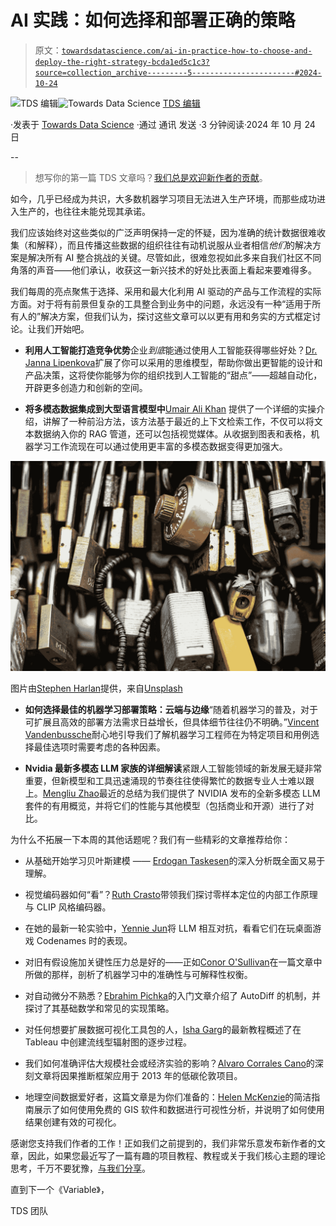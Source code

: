 # AI 实践：如何选择和部署正确的策略

> 原文：[`towardsdatascience.com/ai-in-practice-how-to-choose-and-deploy-the-right-strategy-bcda1ed5c1c3?source=collection_archive---------5-----------------------#2024-10-24`](https://towardsdatascience.com/ai-in-practice-how-to-choose-and-deploy-the-right-strategy-bcda1ed5c1c3?source=collection_archive---------5-----------------------#2024-10-24)

[](https://towardsdatascience.medium.com/?source=post_page---byline--bcda1ed5c1c3--------------------------------)![TDS 编辑](https://towardsdatascience.medium.com/?source=post_page---byline--bcda1ed5c1c3--------------------------------)[](https://towardsdatascience.com/?source=post_page---byline--bcda1ed5c1c3--------------------------------)![Towards Data Science](https://towardsdatascience.com/?source=post_page---byline--bcda1ed5c1c3--------------------------------) [TDS 编辑](https://towardsdatascience.medium.com/?source=post_page---byline--bcda1ed5c1c3--------------------------------)

·发表于 [Towards Data Science](https://towardsdatascience.com/?source=post_page---byline--bcda1ed5c1c3--------------------------------) ·通过 通讯 发送 ·3 分钟阅读·2024 年 10 月 24 日

--

> 想写你的第一篇 TDS 文章吗？[我们总是欢迎新作者的贡献](http://bit.ly/write-for-tds)。

如今，几乎已经成为共识，大多数机器学习项目无法进入生产环境，而那些成功进入生产的，也往往未能兑现其承诺。

我们应该始终对这些类似的广泛声明保持一定的怀疑，因为准确的统计数据很难收集（和解释），而且传播这些数据的组织往往有动机说服从业者相信*他们*的解决方案是解决所有 AI 整合挑战的关键。尽管如此，很难忽视如此多来自我们社区不同角落的声音——他们承认，收获这一新兴技术的好处比表面上看起来要难得多。

我们每周的亮点聚焦于选择、采用和最大化利用 AI 驱动的产品与工作流程的实际方面。对于将有前景但复杂的工具整合到业务中的问题，永远没有一种“适用于所有人的”解决方案，但我们认为，探讨这些文章可以以更有用和务实的方式框定讨论。让我们开始吧。

+   **利用人工智能打造竞争优势**企业*到底*能通过使用人工智能获得哪些好处？[Dr. Janna Lipenkova](https://medium.com/u/f215f8e427a2?source=post_page---user_mention--bcda1ed5c1c3--------------------------------)扩展了你可以采用的思维模型，帮助你做出更智能的设计和产品决策，这将使你能够为你的组织找到人工智能的“甜点”——超越自动化，开辟更多创造力和创新的空间。

+   **将多模态数据集成到大型语言模型中**[Umair Ali Khan](https://medium.com/u/5ab614522a5a?source=post_page---user_mention--bcda1ed5c1c3--------------------------------) 提供了一个详细的实操介绍，讲解了一种前沿方法，该方法基于最近的上下文检索工作，不仅可以将文本数据纳入你的 RAG 管道，还可以包括视觉媒体。从收据到图表和表格，机器学习工作流现在可以通过使用更丰富的多模态数据变得更加强大。

![](img/b01a71e310dd158ef81742a00e8a48ad.png)

图片由[Stephen Harlan](https://unsplash.com/@gogostevie?utm_source=medium&utm_medium=referral)提供，来自[Unsplash](https://unsplash.com/?utm_source=medium&utm_medium=referral)

+   **如何选择最佳的机器学习部署策略：云端与边缘**“随着机器学习的普及，对于可扩展且高效的部署方法需求日益增长，但具体细节往往仍不明确。”[Vincent Vandenbussche](https://medium.com/u/6c53f1364ba9?source=post_page---user_mention--bcda1ed5c1c3--------------------------------)耐心地引导我们了解机器学习工程师在为特定项目和用例选择最佳选项时需要考虑的各种因素。

+   **Nvidia 最新多模态 LLM 家族的详细解读**紧跟人工智能领域的新发展无疑非常重要，但新模型和工具迅速涌现的节奏往往使得繁忙的数据专业人士难以跟上。[Mengliu Zhao](https://medium.com/u/6db175d93233?source=post_page---user_mention--bcda1ed5c1c3--------------------------------)最近的总结为我们提供了 NVIDIA 发布的全新多模态 LLM 套件的有用概览，并将它们的性能与其他模型（包括商业和开源）进行了对比。

为什么不拓展一下本周的其他话题呢？我们有一些精彩的文章推荐给你：

+   从基础开始学习贝叶斯建模 —— [Erdogan Taskesen](https://medium.com/u/4e636e2ef813?source=post_page---user_mention--bcda1ed5c1c3--------------------------------)的深入分析既全面又易于理解。

+   视觉编码器如何“看”？[Ruth Crasto](https://medium.com/u/f11d5eb7e93d?source=post_page---user_mention--bcda1ed5c1c3--------------------------------)带领我们探讨零样本定位的内部工作原理与 CLIP 风格编码器。

+   在她的最新一轮实验中，[Yennie Jun](https://medium.com/u/12ca1ab81192?source=post_page---user_mention--bcda1ed5c1c3--------------------------------)将 LLM 相互对抗，看看它们在玩桌面游戏 Codenames 时的表现。

+   对旧有假设施加关键性压力总是好的——正如[Conor O'Sullivan](https://medium.com/u/4ae48256fb37?source=post_page---user_mention--bcda1ed5c1c3--------------------------------)在一篇文章中所做的那样，剖析了机器学习中的准确性与可解释性权衡。

+   对自动微分不熟悉？[Ebrahim Pichka](https://medium.com/u/cf08d1e97a71?source=post_page---user_mention--bcda1ed5c1c3--------------------------------)的入门文章介绍了 AutoDiff 的机制，并探讨了其基础数学和常见的实现策略。

+   对任何想要扩展数据可视化工具包的人，[Isha Garg](https://medium.com/u/48cdabd739e9?source=post_page---user_mention--bcda1ed5c1c3--------------------------------)的最新教程概述了在 Tableau 中创建流线型辐射图的逐步过程。

+   我们如何准确评估大规模社会或经济实验的影响？[Alvaro Corrales Cano](https://medium.com/u/639157103f84?source=post_page---user_mention--bcda1ed5c1c3--------------------------------)的深刻文章将因果推断框架应用于 2013 年的低碳伦敦项目。

+   地理空间数据爱好者，这篇文章是为你们准备的：[Helen McKenzie](https://medium.com/u/1701772dbb74?source=post_page---user_mention--bcda1ed5c1c3--------------------------------)的简洁指南展示了如何使用免费的 GIS 软件和数据进行可视性分析，并说明了如何使用结果创建有效的可视化。

感谢您支持我们作者的工作！正如我们之前提到的，我们非常乐意发布新作者的文章，因此，如果您最近写了一篇有趣的项目教程、教程或关于我们核心主题的理论思考，千万不要犹豫，[与我们分享](http://bit.ly/write-for-tds)。

直到下一个《Variable》，

TDS 团队
